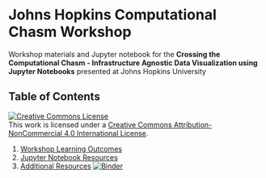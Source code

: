 # Johns Hopkins Computational Chasm Workshop
Workshop materials and Jupyter notebook for the __Crossing the Computational Chasm - Infrastructure Agnostic Data Visualization using Jupyter Notebooks__ presented at Johns Hopkins University
## Table of Contents
<a rel="license" href="http://creativecommons.org/licenses/by-nc/4.0/"><img alt="Creative Commons License" style="border-width:0" src="https://i.creativecommons.org/l/by-nc/4.0/88x31.png" /></a><br />This work is licensed under a <a rel="license" href="http://creativecommons.org/licenses/by-nc/4.0/">Creative Commons Attribution-NonCommercial 4.0 International License</a>.
1. [Workshop Learning Outcomes](#review)
2. [Jupyter Notebook Resources](#jupyter)
3. [Additional Resources](#resources)
[![Binder](https://mybinder.org/badge_logo.svg)](https://mybinder.org/v2/gh/pete-lawson/computational-chasm-workshop/master?filepath=https%3A%2F%2Fgithub.com%2Fpete-lawson%2Fcomputational-chasm-workshop%2Fblob%2Fmaster%2Fcomputational_chasm_workshop.ipynb)
